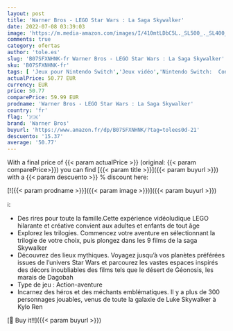 ```yaml
---
layout: post
title: 'Warner Bros - LEGO Star Wars : La Saga Skywalker'
date: 2022-07-08 03:39:03
image: 'https://m.media-amazon.com/images/I/410mtLDbC5L._SL500_._SL400_.jpg'
comments: true
category: ofertas
author: 'tole.es'
slug: 'B07SFXNHNK-fr Warner Bros - LEGO Star Wars : La Saga Skywalker'
sku: 'B07SFXNHNK-fr'
tags: [ 'Jeux pour Nintendo Switch','Jeux vidéo','Nintendo Switch:  Consoles, jeux et accessoires','lego','warner bros','🇫🇷', ]
actualPrice: 50.77 EUR
currency: EUR
price: 50.77
comparePrice: 59.99 EUR
prodname: 'Warner Bros - LEGO Star Wars : La Saga Skywalker'
country: 'fr'
flag: '🇫🇷'
brand: 'Warner Bros'
buyurl: 'https://www.amazon.fr/dp/B07SFXNHNK/?tag=tolees0d-21'
descuento: '15.37'
average: '50.77'
---
```


With a final price of {{< param actualPrice >}} (original: {{< param comparePrice>}}) you can find [{{< param title >}}]({{< param buyurl >}}) with a  {{< param descuento >}} % discount here:

[![{{< param prodname >}}]({{< param image >}})]({{< param buyurl >}})

ℹ️:

- Des rires pour toute la famille.Cette expérience vidéoludique LEGO hilarante et créative convient aux adultes et enfants de tout âge
- Explorez les trilogies. Commencez votre aventure en sélectionnant la trilogie de votre choix, puis plongez dans les 9 films de la saga Skywalker
- Découvrez des lieux mythiques. Voyagez jusqu’à vos planètes préférées issues de l’univers Star Wars et parcourez les vastes espaces inspirés des décors inoubliables des films tels que le désert de Géonosis, les marais de Dagobah
- Type de jeu : Action-aventure
- Incarnez des héros et des méchants emblématiques. Il y a plus de 300 personnages jouables, venus de toute la galaxie de Luke Skywalker à Kylo Ren

[🛒 Buy it!!]({{< param buyurl >}})
